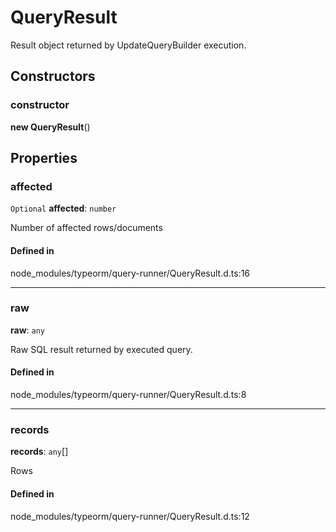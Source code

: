 # QueryResult

Result object returned by UpdateQueryBuilder execution.

## Constructors

### constructor

**new QueryResult**()

## Properties

### affected

 `Optional` **affected**: `number`

Number of affected rows/documents

#### Defined in

node_modules/typeorm/query-runner/QueryResult.d.ts:16

___

### raw

 **raw**: `any`

Raw SQL result returned by executed query.

#### Defined in

node_modules/typeorm/query-runner/QueryResult.d.ts:8

___

### records

 **records**: `any`[]

Rows

#### Defined in

node_modules/typeorm/query-runner/QueryResult.d.ts:12
